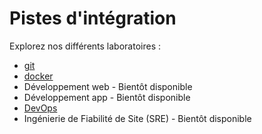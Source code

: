 # Pistes d'intégration

Explorez nos différents laboratoires :

- [git](learn-git/index.md)
- [docker](learn-docker/index.md)
- Développement web - Bientôt disponible
- Développement app - Bientôt disponible
- [DevOps](learn-github-actions/index.md)
- Ingénierie de Fiabilité de Site (SRE) - Bientôt disponible

